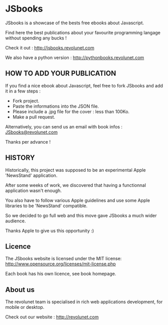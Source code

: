 # JSbooks

JSbooks is a showcase of the bests free ebooks about Javascript.

Find here the best publications about your favourite programming langage without spending any bucks !

Check it out : http://jsbooks.revolunet.com

We also have a python version : http://pythonbooks.revolunet.com


## HOW TO ADD YOUR PUBLICATION

If you find a nice ebook about Javascript, feel free to fork JSbooks and add it in a few steps :  

- Fork project.
- Paste the informations into the JSON file.
- Please include a .jpg file for the cover : less than 100Ko.
- Make a pull request.

Alternatively, you can send us an email with book infos : JSbooks@revolunet.com

Thanks per advance !


## HISTORY

Historically, this project was supposed to be an experimental Apple 'NewsStand' application.

After some weeks of work, we discovered that having a functionnal application wasn't enough.

You also have to follow various Apple guidelines and use some Apple libraries to be 'NewsStand' compatible.

So we decided to go full web and this move gave JSbooks a much wider audience.

Thanks Apple to give us this opportunity :)


## Licence

The JSbooks website is licensed under the MIT license: http://www.opensource.org/licenses/mit-license.php

Each book has his own licence, see book homepage.

## About us

The revolunet team is specialised in rich web applications development, for mobile or desktop. 

Check out our website : http://revolunet.com
